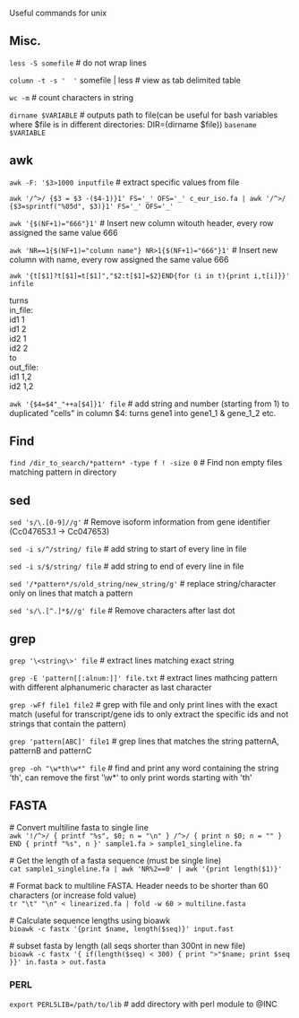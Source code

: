 Useful commands for unix


## Misc.
 
`less -S somefile`   # do not wrap lines
 
`column -t -s '  '` somefile | less  # view as tab delimited table 
 
`wc -m` # count characters in string
 
`dirname $VARIABLE` # outputs path to file(can be useful for bash variables where $file is in different directories: DIR=(dirname $file))
`basename $VARIABLE`


## awk
`awk -F: '$3>1000 inputfile` # extract specific values from file

`awk '/^>/ {$3 = $3 -($4-1)}1' FS='_' OFS='_' c_eur_iso.fa | awk '/^>/ {$3=sprintf("%05d", $3)}1' FS='_' OFS='_' `

`awk '{$(NF+1)="666"}1'` # Insert new column witouth header, every row assigned the same value 666

`awk 'NR==1{$(NF+1)="column name"} NR>1{$(NF+1)="666"}1'` # Insert new column with name, every row assigned the same value 666

`awk '{t[$1]?t[$1]=t[$1]","$2:t[$1]=$2}END{for (i in t){print i,t[i]}}' infile`

turns  
in_file:  
id1 1  
id1 2  
id2 1  
id2 2  
to  
out_file:  
id1 1,2  
id2 1,2  
  
`awk '{$4=$4"_"++a[$4]}1' file` # add string and number (starting from 1) to duplicated "cells" in column $4: turns gene1 into gene1_1 & gene_1_2 etc.



## Find ##
`find /dir_to_search/*pattern* -type f ! -size 0` # Find non empty files matching pattern in directory
  
## sed
`sed 's/\.[0-9]//g'` # Remove isoform information from gene identifier (Cc047653.1 -> Cc047653)
  
`sed -i s/^/string/ file` # add string to start of every line in file
  
`sed -i s/$/string/ file` # add string to end of every line in file
  
`sed '/*pattern*/s/old_string/new_string/g'` # replace string/character only on lines that match a pattern
  
`sed 's/\.[^.]*$//g' file` # Remove characters after last dot
  
## grep

`grep '\<string\>' file` # extract lines matching exact string
 
`grep -E 'pattern[[:alnum:]]' file.txt` # extract lines mathcing pattern with different alphanumeric character as last character
 
`grep -wFf file1 file2`  # grep with file and only print lines with the exact match (useful for transcript/gene ids to only extract the specific ids and not strings that contain the pattern)
 
`grep 'pattern[ABC]' file1` # grep lines that matches the string patternA, patternB and patternC
 
`grep -oh "\w*th\w*" file` # find and print any word containing the string 'th', can remove the first '\w*' to only print words starting with 'th'


## FASTA

\# Convert multiline fasta to single line  
`awk '!/^>/ { printf "%s", $0; n = "\n" } /^>/ { print n $0; n = "" } END { printf "%s", n }' sample1.fa > sample1_singleline.fa`

\# Get the length of a fasta sequence (must be single line)  
`cat sample1_singleline.fa | awk 'NR%2==0' | awk '{print length($1)}'`

\# Format back to multiline FASTA. Header needs to be shorter than 60 characters (or increase fold value)  
`tr "\t" "\n" < linearized.fa | fold -w 60 > multiline.fasta` 

\# Calculate sequence lengths using bioawk  
`bioawk -c fastx '{print $name, length($seq)}' input.fast `

\# subset fasta by length (all seqs shorter than 300nt in new file)  
`bioawk -c fastx '{ if(length($seq) < 300) { print ">"$name; print $seq }}' in.fasta > out.fasta` 


### PERL

`export PERL5LIB=/path/to/lib` # add directory with perl module to @INC




